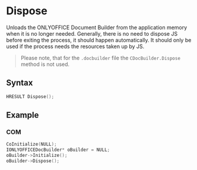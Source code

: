 # Dispose

Unloads the ONLYOFFICE Document Builder from the application memory when it is no longer needed. Generally, there is no need to dispose JS before exiting the process, it should happen automatically. It should only be used if the process needs the resources taken up by JS.

> Please note, that for the `.docbuilder` file the `CDocBuilder.Dispose` method is not used.

## Syntax

```cpp
HRESULT Dispose();
```

## Example

### COM

```cpp
CoInitialize(NULL);
IONLYOFFICEDocBuilder* oBuilder = NULL;
oBuilder->Initialize();
oBuilder->Dispose();
```
